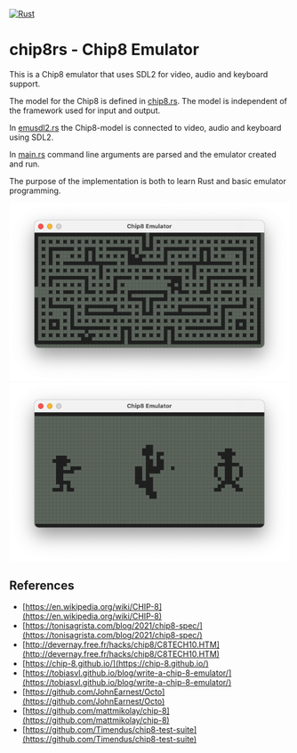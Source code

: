 [![Rust](https://github.com/krueger71/chip8rs/actions/workflows/ci.yml/badge.svg)](https://github.com/krueger71/chip8rs/actions/workflows/ci.yml)

# chip8rs - Chip8 Emulator

This is a Chip8 emulator that uses SDL2 for video, audio and keyboard support.

The model for the Chip8 is defined in [chip8.rs](src/chip8.rs). The model is independent of the framework used for input and output.

In [emusdl2.rs](src/emusdl2.rs) the Chip8-model is connected to video, audio and keyboard using SDL2.

In [main.rs](src/main.rs) command line arguments are parsed and the emulator created and run.

The purpose of the implementation is both to learn Rust and basic emulator programming.

![Screenshot 1 - Blinky](screenshot1.png)
![Screenshot 2 - Outlaw](screenshot2.png)

## References

- [https://en.wikipedia.org/wiki/CHIP-8](https://en.wikipedia.org/wiki/CHIP-8)
- [https://tonisagrista.com/blog/2021/chip8-spec/](https://tonisagrista.com/blog/2021/chip8-spec/)
- [http://devernay.free.fr/hacks/chip8/C8TECH10.HTM](http://devernay.free.fr/hacks/chip8/C8TECH10.HTM)
- [https://chip-8.github.io/](https://chip-8.github.io/)
- [https://tobiasvl.github.io/blog/write-a-chip-8-emulator/](https://tobiasvl.github.io/blog/write-a-chip-8-emulator/)
- [https://github.com/JohnEarnest/Octo](https://github.com/JohnEarnest/Octo)
- [https://github.com/mattmikolay/chip-8](https://github.com/mattmikolay/chip-8)
- [https://github.com/Timendus/chip8-test-suite](https://github.com/Timendus/chip8-test-suite)
